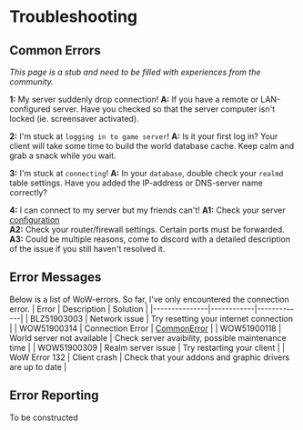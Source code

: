 
# Troubleshooting
## Common Errors
*This page is a stub and need to be filled with experiences from the community.*

**1:** My server suddenly drop connection!
**A:** If you have a remote or LAN-configured server. Have you checked so that the server computer isn't locked (ie. screensaver activated).

**2:** I'm stuck at `logging in to game server`!
**A:** Is it your first log in? Your client will take some time to build the world database cache. Keep calm and grab a snack while you wait.

**3:** I'm stuck at `connecting`!
**A:** In your `database`, double check your `realmd` table settings. Have you added the IP-address or DNS-server name correctly?

**4:** I can connect to my server but my friends can't!
**A1:** Check your server [configuration](https://akorax.github.io/docs/#/_pages/Setup3)  
**A2:** Check your router/firewall settings. Certain ports must be forwarded. 
**A3:** Could be multiple reasons, come to discord with a detailed description of the issue if you still haven't resolved it.

## Error Messages
Below is a list of WoW-errors. So far, I've only encountered the connection error.
| Error         | Description    | Solution |
|---------------|------------|-------------|
| BLZ51903003 | Network issue    | Try resetting your internet connection  |
| WOW51900314 | Connection Error | [CommonError](.._pages/T_CommonErrors)  |
| WOW51900118 | World server not available | Check server avaibility, possible maintenance time  |
| WOW51900309 | Realm server issue | Try restarting your client  |
| WoW Error 132 | Client crash   | Check that your addons and graphic drivers are up to date |
 
## Error Reporting
To be constructed
